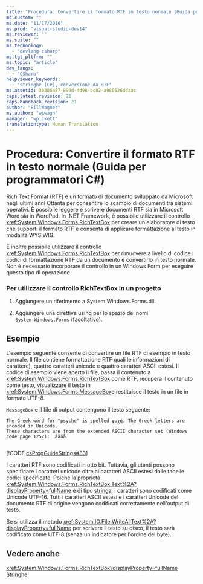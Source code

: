 ```yaml
---
title: "Procedura: Convertire il formato RTF in testo normale (Guida per programmatori C#) | Microsoft Docs"
ms.custom: ""
ms.date: "11/17/2016"
ms.prod: "visual-studio-dev14"
ms.reviewer: ""
ms.suite: ""
ms.technology: 
  - "devlang-csharp"
ms.tgt_pltfrm: ""
ms.topic: "article"
dev_langs: 
  - "CSharp"
helpviewer_keywords: 
  - "stringhe [C#], conversione da RTF"
ms.assetid: 3b386a87-899d-4d98-bc82-a980526ddaac
caps.latest.revision: 21
caps.handback.revision: 21
author: "BillWagner"
ms.author: "wiwagn"
manager: "wpickett"
translationtype: Human Translation
---
```

# Procedura: Convertire il formato RTF in testo normale (Guida per programmatori C#)
Rich Text Format \(RTF\) è un formato di documento sviluppato da Microsoft negli ultimi anni Ottanta per consentire lo scambio di documenti tra sistemi operativi.  È possibile leggere e scrivere documenti RTF sia in Microsoft Word sia in WordPad.  In .NET Framework, è possibile utilizzare il controllo <xref:System.Windows.Forms.RichTextBox> per creare un elaboratore di testo che supporti il formato RTF e consenta di applicare formattazione al testo in modalità WYSIWIG.  
  
 È inoltre possibile utilizzare il controllo <xref:System.Windows.Forms.RichTextBox> per rimuovere a livello di codice i codici di formattazione RTF da un documento e convertirlo in testo normale.  Non è necessario incorporare il controllo in un Windows Form per eseguire questo tipo di operazione.  
  
### Per utilizzare il controllo RichTextBox in un progetto  
  
1.  Aggiungere un riferimento a System.Windows.Forms.dll.  
  
2.  Aggiungere una direttiva using per lo spazio dei nomi `System.Windows.Forms` \(facoltativo\).  
  
## Esempio  
 L'esempio seguente consente di convertire un file RTF di esempio in testo normale.  Il file contiene formattazione RTF quali le informazioni di carattere\), quattro caratteri unicode e quattro caratteri ASCII estesi.  Il codice di esempio viene aperto il file, passa il contenuto a <xref:System.Windows.Forms.RichTextBox> come RTF, recupera il contenuto come testo, visualizzare il testo in <xref:System.Windows.Forms.MessageBox>e restituisce il testo in un file in formato UTF\-8.  
  
 `MessageBox` e il file di output contengono il testo seguente:  
  
```  
The Greek word for "psyche" is spelled ψυχή. The Greek letters are encoded in Unicode.  
These characters are from the extended ASCII character set (Windows code page 1252):  âäӑå  
  
```  
  
 [!CODE [csProgGuideStrings#33](../CodeSnippet/VS_Snippets_VBCSharp/csProgGuideStrings#33)]  
  
 I caratteri RTF sono codificati in otto bit.  Tuttavia, gli utenti possono specificare i caratteri unicode oltre ai caratteri ASCII estesi dalle tabelle codici specificate.  Poiché la proprietà <xref:System.Windows.Forms.RichTextBox.Text%2A?displayProperty=fullName> è di tipo [stringa](../../../csharp/language-reference/keywords/string.md), i caratteri sono codificati come Unicode UTF\-16.  Tutti i caratteri ASCII estesi e i caratteri Unicode del documento RTF di origine vengono codificati correttamente nell'output di testo.  
  
 Se si utilizza il metodo <xref:System.IO.File.WriteAllText%2A?displayProperty=fullName> per scrivere il testo su disco, il testo sarà codificato come UTF\-8 \(senza un indicatore per l'ordine dei byte\).  
  
## Vedere anche  
 <xref:System.Windows.Forms.RichTextBox?displayProperty=fullName>   
 [Stringhe](../../../csharp/programming-guide/strings/index.md)